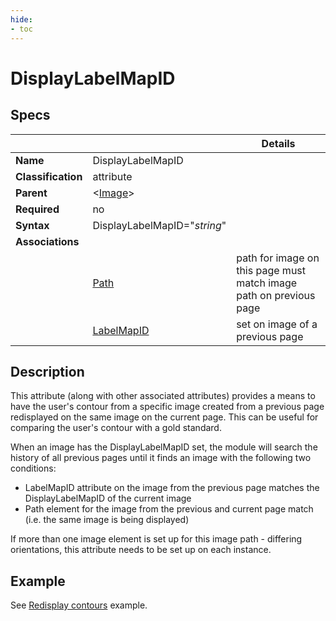 ```yaml
---
hide:
- toc
---
```

<!-- let javascript handle toc on left sidebar -->
# DisplayLabelMapID

## Specs

| ||Details|
|---|---|---|
| **Name** | DisplayLabelMapID ||
| **Classification** | attribute ||
| **Parent** | <[Image](index.md)\> ||
| **Required** | no ||
| **Syntax** | DisplayLabelMapID="*string*" | |
| **Associations** | |  |
|  | [Path](path.md)| path for image on this page must match image path on previous page |
|  | [LabelMapID](labelmap_id.md)| set on image of a previous page |




## Description

This attribute (along with other associated attributes) provides a means to have the user's contour
from a specific image created from a previous page redisplayed on the same image on the current page. 
This can be useful for comparing the user's contour with a gold standard.

When an image has the DisplayLabelMapID set, the module will search the history of all previous pages
until it finds an image with the following two conditions:

- LabelMapID attribute on the image from the previous page matches the DisplayLabelMapID of the current image
- Path element for the image from the previous and current page match (i.e. the same image is being displayed)

If more than one image element is set up for this image path - differing orientations, 
this attribute needs to be set up on each instance.

## Example

See [Redisplay contours](../../examples/redisplay_contours.md) example.

